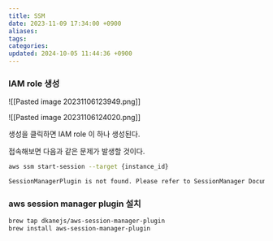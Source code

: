 ```yaml
---
title: SSM
date: 2023-11-09 17:34:00 +0900
aliases: 
tags: 
categories: 
updated: 2024-10-05 11:44:36 +0900
---
```


### IAM role 생성

![[Pasted image 20231106123949.png]]

![[Pasted image 20231106124020.png]]

생성을 클릭하면 IAM role 이 하나 생성된다.

접속해보면 다음과 같은 문제가 발생할 것이다.

```bash
aws ssm start-session --target {instance_id}

SessionManagerPlugin is not found. Please refer to SessionManager Documentation here: http://docs.aws.amazon.com/console/systems-manager/session-manager-plugin-not-found
```

### aws session manager plugin 설치

```bash
brew tap dkanejs/aws-session-manager-plugin
brew install aws-session-manager-plugin
```
